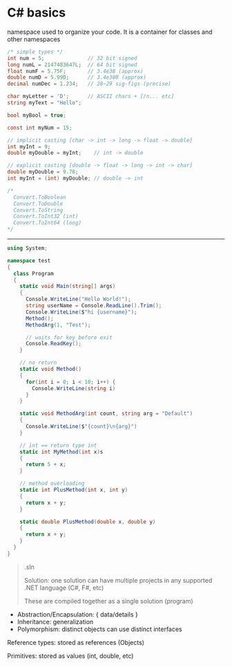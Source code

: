 # C# basics

namespace used to organize your code. It is a container for classes and other namespaces

```c#
/* simple types */
int num = 5;              // 32 bit signed
long numL = 2147483647L;  // 64 bit signed
float numF = 5.75F;       // 3.4e38 (approx)
double numD = 5.99D;      // 3.4e308 (approx)
decimal numDec = 1.234;   // 28~29 sig-figs (precise)

char myLetter = 'D';      // ASCII chars + [/n... etc]
string myText = "Hello";

bool myBool = true;

const int myNum = 15;
```

```c#
// implicit casting [char -> int -> long -> float -> double]
int myInt = 9;
double myDouble = myInt;    // int -> double

// explicit casting [double -> float -> long -> int -> char]
double myDouble = 9.78;
int myInt = (int) myDouble; // double -> int

/*
  Convert.ToBoolean
  Convert.ToDouble
  Convert.ToString
  Convert.ToInt32 (int)
  Convert.ToInt64 (long)
*/
```

---

```c#
using System;

namespace test
{
  class Program
  {
    static void Main(string[] args)
    {
      Console.WriteLine("Hello World!");
      string userName = Console.ReadLine().Trim();
      Console.WriteLine($"hi {username}");
      Method();
      MethodArg(1, "Test");

      // waits for key before exit
      Console.ReadKey();
    }

    // no return
    static void Method()
    {
      for(int i = 0; i < 10; i++) {
        Console.WriteLine(string i)
      }
    }

    static void MethodArg(int count, string arg = "Default")
    {
      Console.WriteLine($"{count}\n{arg}")
    }

    // int == return type int
    static int MyMethod(int x)s
    {
      return 5 + x;
    }

    // method overloading
    static int PlusMethod(int x, int y)
    {
      return x + y;
    }

    static double PlusMethod(double x, double y)
    {
      return x + y;
    }
  }
}
```

> .sln
>
> Solution: one solution can have multiple projects in any supported .NET language (C#, F#, etc)
>
> These are compiled together as a single solution (program)

- Abstraction/Encapsulation: { data/details }
- Inheritance: generalization
- Polymorphism: distinct objects can use distinct interfaces

Reference types: stored as references (Objects)

Primitives: stored as values (int, double, etc)
